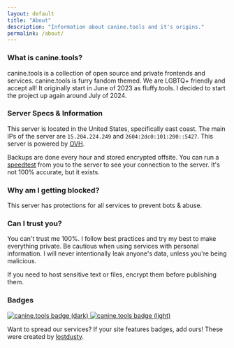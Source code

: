 ```yaml
---
layout: default
title: "About"
description: "Information about canine.tools and it's origins."
permalink: /about/
---
```

### What is canine.tools?
canine.tools is a collection of open source and private frontends and services. canine.tools is furry fandom themed. We are LGBTQ+ friendly and accept all! It originally start in June of 2023 as fluffy.tools. I decided to start the project up again around July of 2024.

### Server Specs & Information
This server is located in the United States, specifically east coast. The main IPs of the server are `15.204.224.249` and `2604:2dc0:101:200::5427`. This server is powered by [OVH](https://us.ovhcloud.com/).

Backups are done every hour and stored encrypted offsite. You can run a [speedtest](https://speedtest.canine.tools) from you to the server to see your connection to the server. It's not 100% accurate, but it exists.

### Why am I getting blocked?
This server has protections for all services to prevent bots & abuse.

### Can I trust you?
You can't trust me 100%. I follow best practices and try my best to make everything private. Be cautious when using services with personal information. I will never intentionally leak anyone's data, unless you're being malicious.

If you need to host sensitive text or files, encrypt them before publishing them.

### Badges
<a href="https://canine.tools" class="badge">
	<img src="{{ site.url }}/assets/images/canine.tools.dark.png" alt="canine.tools badge (dark)">
</a>
<a href="https://canine.tools" class="badge">
	<img src="{{ site.url }}/assets/images/canine.tools.light.png" alt="canine.tools badge (light)">
</a>

Want to spread our services? If your site features badges, add ours! These were created by [lostdusty](https://lostdusty.dev.br/).